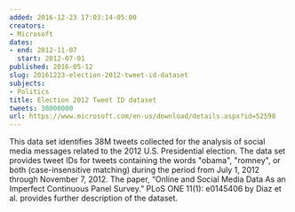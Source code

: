 ```yaml
---
added: 2016-12-23 17:03:14-05:00
creators:
- Microsoft
dates:
- end: 2012-11-07
  start: 2012-07-01
published: 2016-05-12
slug: 20161223-election-2012-tweet-id-dataset
subjects:
- Politics
title: Election 2012 Tweet ID dataset
tweets: 38000000
url: https://www.microsoft.com/en-us/download/details.aspx?id=52598
---
```


This data set identifies 38M tweets collected for the analysis of social media messages related to the 2012 U.S. Presidential election. The data set provides tweet IDs for tweets containing the words "obama", "romney", or both (case-insensitive matching) during the period from July 1, 2012 through November 7, 2012. The paper, “Online and Social Media Data As an Imperfect Continuous Panel Survey.” PLoS ONE 11(1): e0145406 by Diaz et al.  provides further description of the dataset.
